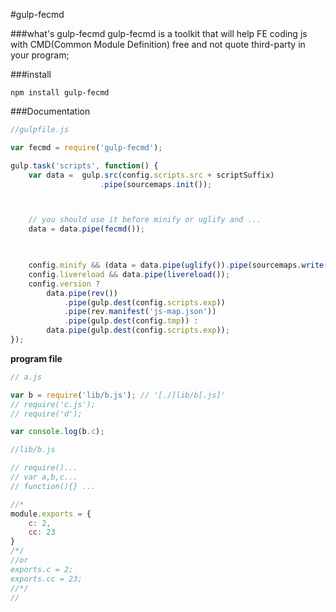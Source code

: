 #gulp-fecmd

###what's gulp-fecmd
gulp-fecmd is a toolkit that will help FE coding js with CMD(Common Module Definition) free and not quote third-party in your program;

###install

```
npm install gulp-fecmd
```

###Documentation

```js
//gulpfile.js

var fecmd = require('gulp-fecmd');

gulp.task('scripts', function() {
    var data =  gulp.src(config.scripts.src + scriptSuffix)
                    .pipe(sourcemaps.init());



    // you should use it before minify or uglify and ...
    data = data.pipe(fecmd());
    


    config.minify && (data = data.pipe(uglify()).pipe(sourcemaps.write()));
    config.livereload && data.pipe(livereload());
    config.version ?
        data.pipe(rev())
            .pipe(gulp.dest(config.scripts.exp))
            .pipe(rev.manifest('js-map.json'))
            .pipe(gulp.dest(config.tmp)) : 
        data.pipe(gulp.dest(config.scripts.exp));
});

```

**program file**
```js
// a.js

var b = require('lib/b.js'); // '[./]lib/b[.js]'
// require('c.js');
// require('d');

var console.log(b.c);

```

```js
//lib/b.js

// require()...
// var a,b,c...
// function(){} ...

//*
module.exports = {
    c: 2,
    cc: 23
}
/*/
//or
exports.c = 2;
exports.cc = 23;
//*/
//
```
